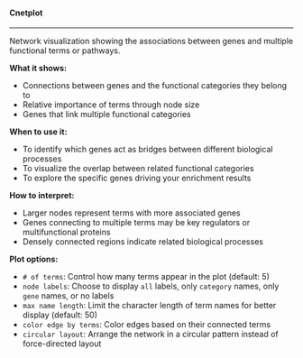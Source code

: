 #### Cnetplot
-------------

Network visualization showing the associations between genes and multiple functional terms or pathways.

**What it shows:**
- Connections between genes and the functional categories they belong to
- Relative importance of terms through node size
- Genes that link multiple functional categories

**When to use it:**
- To identify which genes act as bridges between different biological processes
- To visualize the overlap between related functional categories
- To explore the specific genes driving your enrichment results

**How to interpret:**
- Larger nodes represent terms with more associated genes
- Genes connecting to multiple terms may be key regulators or multifunctional proteins
- Densely connected regions indicate related biological processes

**Plot options:**
- `# of terms`: Control how many terms appear in the plot (default: 5)
- `node labels`: Choose to display `all` labels, only `category` names, only `gene` names, or no labels
- `max name length`: Limit the character length of term names for better display (default: 50)
- `color edge by terms`: Color edges based on their connected terms
- `circular layout`: Arrange the network in a circular pattern instead of force-directed layout
